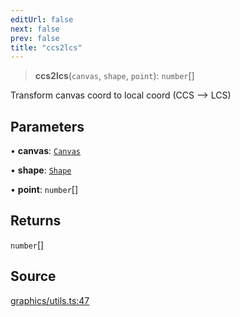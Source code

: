 ```yaml
---
editUrl: false
next: false
prev: false
title: "ccs2lcs"
---
```


> **ccs2lcs**(`canvas`, `shape`, `point`): `number`[]

Transform canvas coord to local coord (CCS --> LCS)

## Parameters

• **canvas**: [`Canvas`](/api-core/classes/canvas/)

• **shape**: [`Shape`](/api-core/classes/shape/)

• **point**: `number`[]

## Returns

`number`[]

## Source

[graphics/utils.ts:47](https://github.com/dgmjs/dgmjs/blob/6298c851d69b83f472385d1ebb3c937ddb56985d/packages/core/src/graphics/utils.ts#L47)

